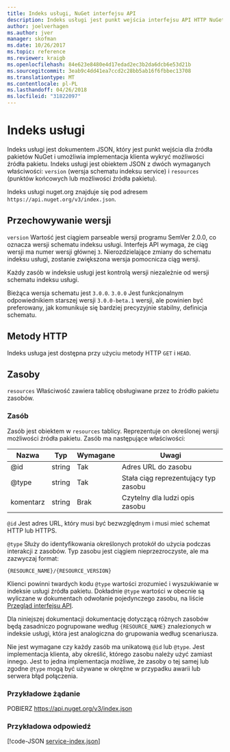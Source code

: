 ```yaml
---
title: Indeks usługi, NuGet interfejsu API
description: Indeks usługi jest punkt wejścia interfejsu API HTTP NuGet i wylicza możliwości serwera.
author: joelverhagen
ms.author: jver
manager: skofman
ms.date: 10/26/2017
ms.topic: reference
ms.reviewer: kraigb
ms.openlocfilehash: 84e623e8480e4d17edad2ec3b2da6dcb6e53d21b
ms.sourcegitcommit: 3eab9c4dd41ea7ccd2c28bb5ab16f6fbbec13708
ms.translationtype: MT
ms.contentlocale: pl-PL
ms.lasthandoff: 04/26/2018
ms.locfileid: "31822097"
---
```

# <a name="service-index"></a>Indeks usługi

Indeks usługi jest dokumentem JSON, który jest punkt wejścia dla źródła pakietów NuGet i umożliwia implementacja klienta wykryć możliwości źródła pakietu. Indeks usługi jest obiektem JSON z dwóch wymaganych właściwości: `version` (wersja schematu indeksu service) i `resources` (punktów końcowych lub możliwości źródła pakietu).

Indeks usługi nuget.org znajduje się pod adresem `https://api.nuget.org/v3/index.json`.

## <a name="versioning"></a>Przechowywanie wersji

`version` Wartość jest ciągiem parseable wersji programu SemVer 2.0.0, co oznacza wersji schematu indeksu usługi. Interfejs API wymaga, że ciąg wersji ma numer wersji głównej `3`. Nierozdzielające zmiany do schematu indeksu usługi, zostanie zwiększona wersja pomocnicza ciąg wersji.

Każdy zasób w indeksie usługi jest kontrolą wersji niezależnie od wersji schematu indeksu usługi.

Bieżąca wersja schematu jest `3.0.0`. `3.0.0` Jest funkcjonalnym odpowiednikiem starszej wersji `3.0.0-beta.1` wersji, ale powinien być preferowany, jak komunikuje się bardziej precyzyjnie stabilny, definicja schematu.

## <a name="http-methods"></a>Metody HTTP

Indeks usługa jest dostępna przy użyciu metody HTTP `GET` i `HEAD`.

## <a name="resources"></a>Zasoby

`resources` Właściwość zawiera tablicę obsługiwane przez to źródło pakietu zasobów.

### <a name="resource"></a>Zasób

Zasób jest obiektem w `resources` tablicy. Reprezentuje on określonej wersji możliwości źródła pakietu. Zasób ma następujące właściwości:

Nazwa          | Typ   | Wymagane | Uwagi
------------- | ------ | -------- | -----
@id           | string | Tak      | Adres URL do zasobu
@type         | string | Tak      | Stała ciąg reprezentujący typ zasobu
komentarz       | string | Brak       | Czytelny dla ludzi opis zasobu

`@id` Jest adres URL, który musi być bezwzględnym i musi mieć schemat HTTP lub HTTPS.

`@type` Służy do identyfikowania określonych protokół do użycia podczas interakcji z zasobów. Typ zasobu jest ciągiem nieprzezroczyste, ale ma zazwyczaj format:

    {RESOURCE_NAME}/{RESOURCE_VERSION}

Klienci powinni twardych kodu `@type` wartości zrozumieć i wyszukiwanie w indeksie usługi źródła pakietu. Dokładnie `@type` wartości w obecnie są wyliczane w dokumentach odwołanie pojedynczego zasobu, na liście [Przegląd interfejsu API](overview.md#resources-and-schema).

Dla niniejszej dokumentacji dokumentację dotyczącą różnych zasobów będą zasadniczo pogrupowane według `{RESOURCE_NAME}` znalezionych w indeksie usługi, która jest analogiczna do grupowania według scenariusza. 

Nie jest wymagane czy każdy zasób ma unikatową `@id` lub `@type`. Jest implementacja klienta, aby określić, którego zasobu należy użyć zamiast innego. Jest to jedna implementacja możliwe, że zasoby o tej samej lub zgodne `@type` mogą być używane w okrężne w przypadku awarii lub serwera błąd połączenia.

### <a name="sample-request"></a>Przykładowe żądanie

POBIERZ https://api.nuget.org/v3/index.json

### <a name="sample-response"></a>Przykładowa odpowiedź

[!code-JSON [service-index.json](./_data/service-index.json)]
